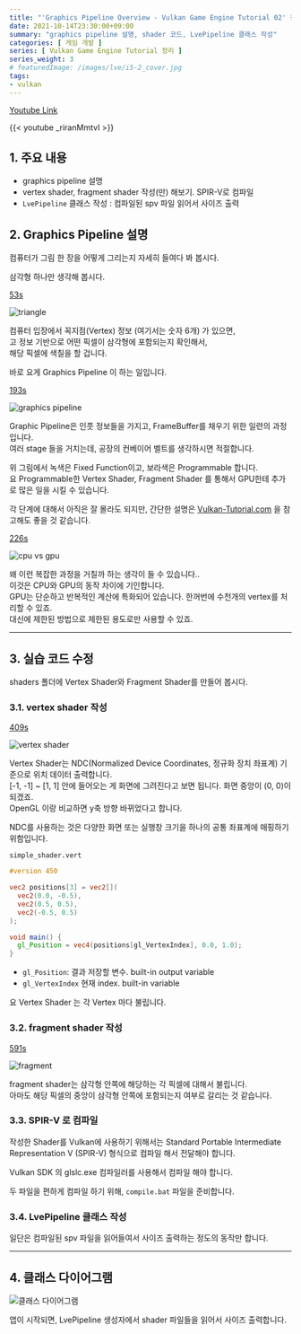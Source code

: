```yaml
---
title: "'Graphics Pipeline Overview - Vulkan Game Engine Tutorial 02' 정리"
date: 2021-10-14T23:30:00+09:00
summary: "graphics pipeline 설명, shader 코드, LvePipeline 클래스 작성"
categories: [ 게임 개발 ]
series: [ Vulkan Game Engine Tutorial 정리 ]
series_weight: 3
# featuredImage: /images/lve/i5-2_cover.jpg
tags:
- vulkan
---
```


[Youtube Link](https://www.youtube.com/watch?v=_riranMmtvI&list=PL8327DO66nu9qYVKLDmdLW_84-yE4auCR)

{{< youtube _riranMmtvI >}}

## 1. 주요 내용

- graphics pipeline 설명
- vertex shader, fragment shader 작성(만) 해보기. SPIR-V로 컴파일
- `LvePipeline` 클래스 작성 : 컴파일된 spv 파일 읽어서 사이즈 출력

## 2. Graphics Pipeline 설명

컴퓨터가 그림 한 장을 어떻게 그리는지 자세히 들여다 봐 봅시다.


삼각형 하나만 생각해 봅시다.

[53s](https://www.youtube.com/watch?v=_riranMmtvI&list=PL8327DO66nu9qYVKLDmdLW_84-yE4auCR&t=53s)  

![triangle](/images/lve/i2_triangle.jpg)


컴퓨터 입장에서 꼭지점(Vertex) 정보 (여기서는 숫자 6개) 가 있으면,  
고 정보 기반으로 어떤 픽셀이 삼각형에 포함되는지 확인해서,  
해당 픽셀에 색칠을 할 겁니다.

바로 요게 Graphics Pipeline 이 하는 일입니다.

[193s](https://www.youtube.com/watch?v=_riranMmtvI&list=PL8327DO66nu9qYVKLDmdLW_84-yE4auCR&t=193s)  

![graphics pipeline](/images/lve/i2_graphics_pipeline.jpg)

Graphic Pipeline은 인풋 정보들을 가지고, FrameBuffer를 채우기 위한 일련의 과정입니다.  
여러 stage 들을 거치는데, 공장의 컨베이어 벨트를 생각하시면 적절합니다.

위 그림에서 녹색은 Fixed Function이고, 보라색은 Programmable 합니다.  
요 Programmable한 Vertex Shader, Fragment Shader 를 통해서 GPU한테 추가로 많은 일을 시킬 수 있습니다.  

각 단계에 대해서 아직은 잘 몰라도 되지만, 간단한 설명은 [Vulkan-Tutorial.com](https://vulkan-tutorial.com/Drawing_a_triangle/Graphics_pipeline_basics/Introduction) 을 참고해도 좋을 것 같습니다.

[226s](https://www.youtube.com/watch?v=_riranMmtvI&list=PL8327DO66nu9qYVKLDmdLW_84-yE4auCR&t=226s)  

![cpu vs gpu](/images/lve/i2_cpu_vs_gpu.jpg)

왜 이런 복잡한 과정을 거칠까 하는 생각이 들 수 있습니다..  
이것은 CPU와 GPU의 동작 차이에 기인합니다.  
GPU는 단순하고 반복적인 계산에 특화되어 있습니다. 한꺼번에 수천개의 vertex를 처리할 수 있죠.  
대신에 제한된 방법으로 제한된 용도로만 사용할 수 있죠.  

---

## 3. 실습 코드 수정

shaders 폴더에 Vertex Shader와 Fragment Shader를 만들어 봅시다.

### 3.1. vertex shader 작성

[409s](https://www.youtube.com/watch?v=_riranMmtvI&list=PL8327DO66nu9qYVKLDmdLW_84-yE4auCR&t=409s)

![vertex shader](/images/lve/i2_vertex_shader2.jpg)


Vertex Shader는 NDC(Normalized Device Coordinates, 정규화 장치 좌표계) 기준으로 위치 데이터 출력합니다.  
\[-1, -1\] ~ \[1, 1\] 안에 들어오는 게 화면에 그려진다고 보면 됩니다. 화면 중앙이 (0, 0)이 되겠죠.  
OpenGL 이랑 비교하면 y축 방향 바뀌었다고 합니다.

NDC를 사용하는 것은 다양한 화면 또는 실행창 크기을 하나의 공통 좌표계에 매핑하기 위함입니다.  


`simple_shader.vert`
```glsl
#version 450

vec2 positions[3] = vec2[](
  vec2(0.0, -0.5),
  vec2(0.5, 0.5),
  vec2(-0.5, 0.5)
);

void main() {
  gl_Position = vec4(positions[gl_VertexIndex], 0.0, 1.0);
}
```

- `gl_Position`: 결과 저장할 변수. built-in output variable
- `gl_VertexIndex` 현재 index. built-in variable

요 Vertex Shader 는 각 Vertex 마다 불립니다.

### 3.2. fragment shader 작성

[591s](https://www.youtube.com/watch?v=_riranMmtvI&list=PL8327DO66nu9qYVKLDmdLW_84-yE4auCR&t=591s)

![fragment](/images/lve/i2_frag.jpg)

fragment shader는 삼각형 안쪽에 해당하는 각 픽셀에 대해서 불립니다.  
아마도 해당 픽셀의 중앙이 삼각형 안쪽에 포함되는지 여부로 갈리는 것 같습니다.

### 3.3. SPIR-V 로 컴파일

작성한 Shader를 Vulkan에 사용하기 위해서는 Standard Portable Intermediate Representation V (SPIR-V) 형식으로 컴파일 해서 전달해야 합니다.

Vulkan SDK 의 glslc.exe 컴파일러를 사용해서 컴파일 해야 합니다.

  
두 파일을 편하게 컴파일 하기 위해, `compile.bat` 파일을 준비합니다.

### 3.4. LvePipeline 클래스 작성

일단은 컴파일된 spv 파일을 읽어들여서 사이즈 출력하는 정도의 동작만 합니다.

---

## 4. 클래스 다이어그램

![클래스 다이어그램](/images/lve/i2_class-diagram.png)

앱이 시작되면, LvePipeline 생성자에서 shader 파일들을 읽어서 사이즈 출력합니다.
